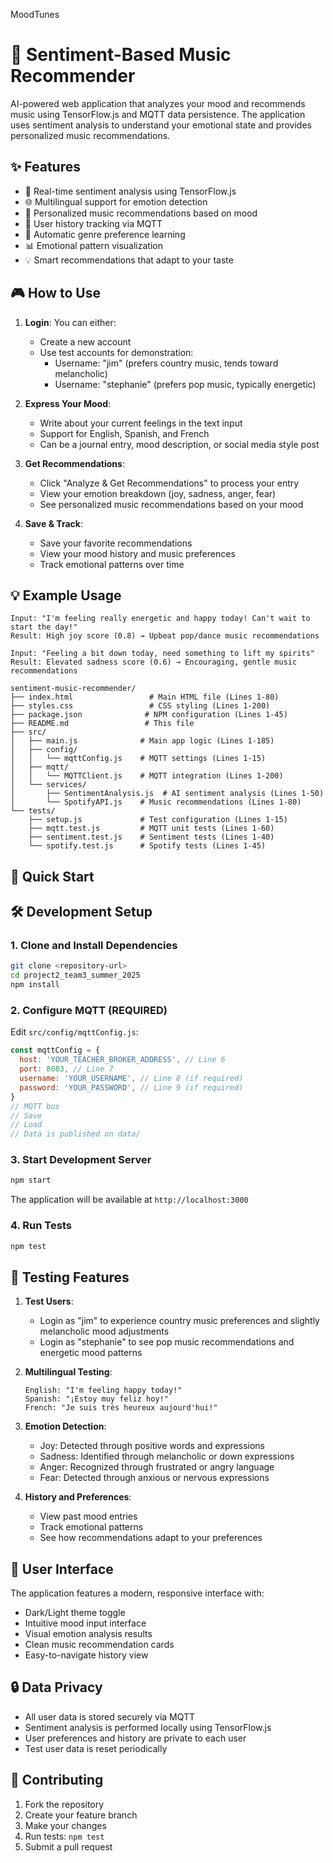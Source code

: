 MoodTunes

# 🎵 Sentiment-Based Music Recommender

AI-powered web application that analyzes your mood and recommends music using TensorFlow.js and MQTT data persistence. The application uses sentiment analysis to understand your emotional state and provides personalized music recommendations.

## ✨ Features

- 🤖 Real-time sentiment analysis using TensorFlow.js
- 🌐 Multilingual support for emotion detection
- 🎯 Personalized music recommendations based on mood
- 💾 User history tracking via MQTT
- 🔄 Automatic genre preference learning
- 📊 Emotional pattern visualization
- 💡 Smart recommendations that adapt to your taste

## 🎮 How to Use

1. **Login**: You can either:

   - Create a new account
   - Use test accounts for demonstration:
     - Username: "jim" (prefers country music, tends toward melancholic)
     - Username: "stephanie" (prefers pop music, typically energetic)

2. **Express Your Mood**:

   - Write about your current feelings in the text input
   - Support for English, Spanish, and French
   - Can be a journal entry, mood description, or social media style post

3. **Get Recommendations**:

   - Click "Analyze & Get Recommendations" to process your entry
   - View your emotion breakdown (joy, sadness, anger, fear)
   - See personalized music recommendations based on your mood

4. **Save & Track**:
   - Save your favorite recommendations
   - View your mood history and music preferences
   - Track emotional patterns over time

## 💡 Example Usage

```
Input: "I'm feeling really energetic and happy today! Can't wait to start the day!"
Result: High joy score (0.8) → Upbeat pop/dance music recommendations

Input: "Feeling a bit down today, need something to lift my spirits"
Result: Elevated sadness score (0.6) → Encouraging, gentle music recommendations
```

```
sentiment-music-recommender/
├── index.html                 # Main HTML file (Lines 1-80)
├── styles.css                 # CSS styling (Lines 1-200)
├── package.json              # NPM configuration (Lines 1-45)
├── README.md                 # This file
├── src/
│   ├── main.js              # Main app logic (Lines 1-185)
│   ├── config/
│   │   └── mqttConfig.js    # MQTT settings (Lines 1-15)
│   ├── mqtt/
│   │   └── MQTTClient.js    # MQTT integration (Lines 1-200)
│   └── services/
│       ├── SentimentAnalysis.js  # AI sentiment analysis (Lines 1-50)
│       └── SpotifyAPI.js    # Music recommendations (Lines 1-80)
└── tests/
    ├── setup.js             # Test configuration (Lines 1-15)
    ├── mqtt.test.js         # MQTT unit tests (Lines 1-60)
    ├── sentiment.test.js    # Sentiment tests (Lines 1-40)
    └── spotify.test.js      # Spotify tests (Lines 1-45)
```

## 🚀 Quick Start

## 🛠️ Development Setup

### 1. Clone and Install Dependencies

```bash
git clone <repository-url>
cd project2_team3_summer_2025
npm install
```

### 2. Configure MQTT (REQUIRED)

Edit `src/config/mqttConfig.js`:

```javascript
const mqttConfig = {
  host: 'YOUR_TEACHER_BROKER_ADDRESS', // Line 6
  port: 8083, // Line 7
  username: 'YOUR_USERNAME', // Line 8 (if required)
  password: 'YOUR_PASSWORD', // Line 9 (if required)
}
// MQTT bus
// Save
// Load
// Data is published on data/
```

### 3. Start Development Server

```bash
npm start
```

The application will be available at `http://localhost:3000`

### 4. Run Tests

```bash
npm test
```

## 🧪 Testing Features

1. **Test Users**:

   - Login as "jim" to experience country music preferences and slightly melancholic mood adjustments
   - Login as "stephanie" to see pop music recommendations and energetic mood patterns

2. **Multilingual Testing**:

   ```
   English: "I'm feeling happy today!"
   Spanish: "¡Estoy muy feliz hoy!"
   French: "Je suis très heureux aujourd'hui!"
   ```

3. **Emotion Detection**:

   - Joy: Detected through positive words and expressions
   - Sadness: Identified through melancholic or down expressions
   - Anger: Recognized through frustrated or angry language
   - Fear: Detected through anxious or nervous expressions

4. **History and Preferences**:
   - View past mood entries
   - Track emotional patterns
   - See how recommendations adapt to your preferences

## 📱 User Interface

The application features a modern, responsive interface with:

- Dark/Light theme toggle
- Intuitive mood input interface
- Visual emotion analysis results
- Clean music recommendation cards
- Easy-to-navigate history view

## 🔒 Data Privacy

- All user data is stored securely via MQTT
- Sentiment analysis is performed locally using TensorFlow.js
- User preferences and history are private to each user
- Test user data is reset periodically

## 🤝 Contributing

1. Fork the repository
2. Create your feature branch
3. Make your changes
4. Run tests: `npm test`
5. Submit a pull request
